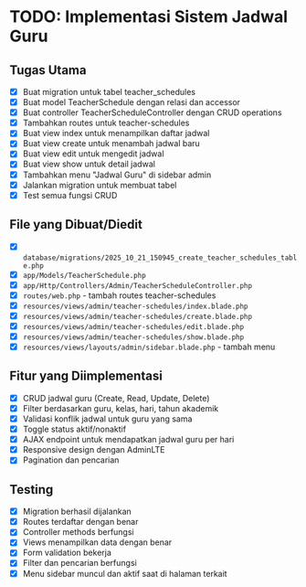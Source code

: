 # TODO: Implementasi Sistem Jadwal Guru

## Tugas Utama
- [x] Buat migration untuk tabel teacher_schedules
- [x] Buat model TeacherSchedule dengan relasi dan accessor
- [x] Buat controller TeacherScheduleController dengan CRUD operations
- [x] Tambahkan routes untuk teacher-schedules
- [x] Buat view index untuk menampilkan daftar jadwal
- [x] Buat view create untuk menambah jadwal baru
- [x] Buat view edit untuk mengedit jadwal
- [x] Buat view show untuk detail jadwal
- [x] Tambahkan menu "Jadwal Guru" di sidebar admin
- [x] Jalankan migration untuk membuat tabel
- [x] Test semua fungsi CRUD

## File yang Dibuat/Diedit
- [x] `database/migrations/2025_10_21_150945_create_teacher_schedules_table.php`
- [x] `app/Models/TeacherSchedule.php`
- [x] `app/Http/Controllers/Admin/TeacherScheduleController.php`
- [x] `routes/web.php` - tambah routes teacher-schedules
- [x] `resources/views/admin/teacher-schedules/index.blade.php`
- [x] `resources/views/admin/teacher-schedules/create.blade.php`
- [x] `resources/views/admin/teacher-schedules/edit.blade.php`
- [x] `resources/views/admin/teacher-schedules/show.blade.php`
- [x] `resources/views/layouts/admin/sidebar.blade.php` - tambah menu

## Fitur yang Diimplementasi
- [x] CRUD jadwal guru (Create, Read, Update, Delete)
- [x] Filter berdasarkan guru, kelas, hari, tahun akademik
- [x] Validasi konflik jadwal untuk guru yang sama
- [x] Toggle status aktif/nonaktif
- [x] AJAX endpoint untuk mendapatkan jadwal guru per hari
- [x] Responsive design dengan AdminLTE
- [x] Pagination dan pencarian

## Testing
- [x] Migration berhasil dijalankan
- [x] Routes terdaftar dengan benar
- [x] Controller methods berfungsi
- [x] Views menampilkan data dengan benar
- [x] Form validation bekerja
- [x] Filter dan pencarian berfungsi
- [x] Menu sidebar muncul dan aktif saat di halaman terkait
